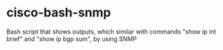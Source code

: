 # cisco-bash-snmp
 Bash script that shows outputs, which similar with commands "show ip int brief" and "show ip bgp sum", by using SNMP
